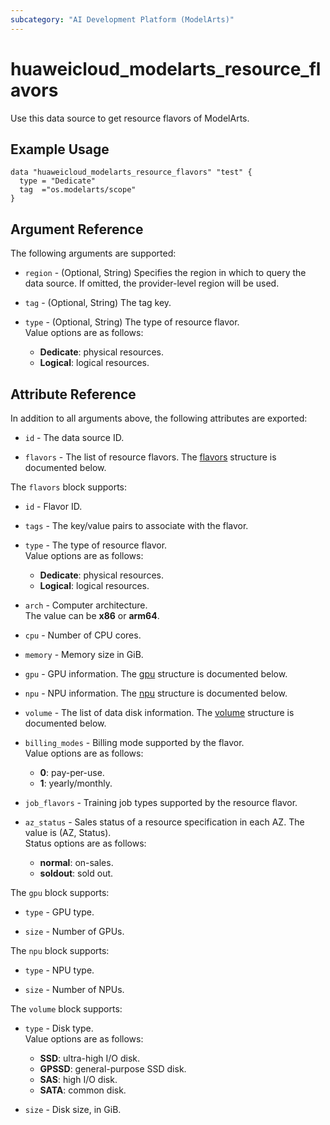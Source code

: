 ```yaml
---
subcategory: "AI Development Platform (ModelArts)"
---
```


# huaweicloud_modelarts_resource_flavors

Use this data source to get resource flavors of ModelArts.

## Example Usage

```hcl
data "huaweicloud_modelarts_resource_flavors" "test" {
  type = "Dedicate"
  tag  ="os.modelarts/scope"
}
```

## Argument Reference

The following arguments are supported:

* `region` - (Optional, String) Specifies the region in which to query the data source.
  If omitted, the provider-level region will be used.

* `tag` - (Optional, String) The tag key.

* `type` - (Optional, String) The type of resource flavor.  
  Value options are as follows:
    + **Dedicate**: physical resources.
    + **Logical**: logical resources.

## Attribute Reference

In addition to all arguments above, the following attributes are exported:

* `id` - The data source ID.

* `flavors` - The list of resource flavors.
  The [flavors](#ResourceFlavors_Flavors) structure is documented below.

<a name="ResourceFlavors_Flavors"></a>
The `flavors` block supports:

* `id` - Flavor ID.

* `tags` - The key/value pairs to associate with the flavor.

* `type` - The type of resource flavor.  
  Value options are as follows:
    + **Dedicate**: physical resources.
    + **Logical**: logical resources.

* `arch` - Computer architecture.  
  The value can be **x86** or **arm64**.

* `cpu` - Number of CPU cores.  

* `memory` - Memory size in GiB.  

* `gpu` - GPU information.
  The [gpu](#ResourceFlavors_FlavorsGpu) structure is documented below.

* `npu` - NPU information.
  The [npu](#ResourceFlavors_FlavorsNpu) structure is documented below.

* `volume` - The list of data disk information.
  The [volume](#ResourceFlavors_FlavorsVolume) structure is documented below.

* `billing_modes` - Billing mode supported by the flavor.  
  Value options are as follows:
    + **0**: pay-per-use.
    + **1**: yearly/monthly.

* `job_flavors` - Training job types supported by the resource flavor.  

* `az_status` - Sales status of a resource specification in each AZ. The value is (AZ, Status).  
  Status options are as follows:
    + **normal**: on-sales.
    + **soldout**: sold out.

<a name="ResourceFlavors_FlavorsGpu"></a>
The `gpu` block supports:

* `type` - GPU type.

* `size` - Number of GPUs.

<a name="ResourceFlavors_FlavorsNpu"></a>
The `npu` block supports:

* `type` - NPU type.

* `size` - Number of NPUs.

<a name="ResourceFlavors_FlavorsVolume"></a>
The `volume` block supports:

* `type` - Disk type.  
  Value options are as follows:
    + **SSD**: ultra-high I/O disk.
    + **GPSSD**: general-purpose SSD disk.
    + **SAS**: high I/O disk.
    + **SATA**: common disk.

* `size` - Disk size, in GiB.
